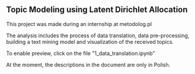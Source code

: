 ## Topic Modeling using Latent Dirichlet Allocation

This project was made during an internship at metodolog.pl

The analysis includes the process of data translation, data pre-processing, building a text mining model and visualization of the received topics.

To enable preview, click on the file "1_data_translation.ipynb"

At the moment, the descriptions in the document are only in Polish.
